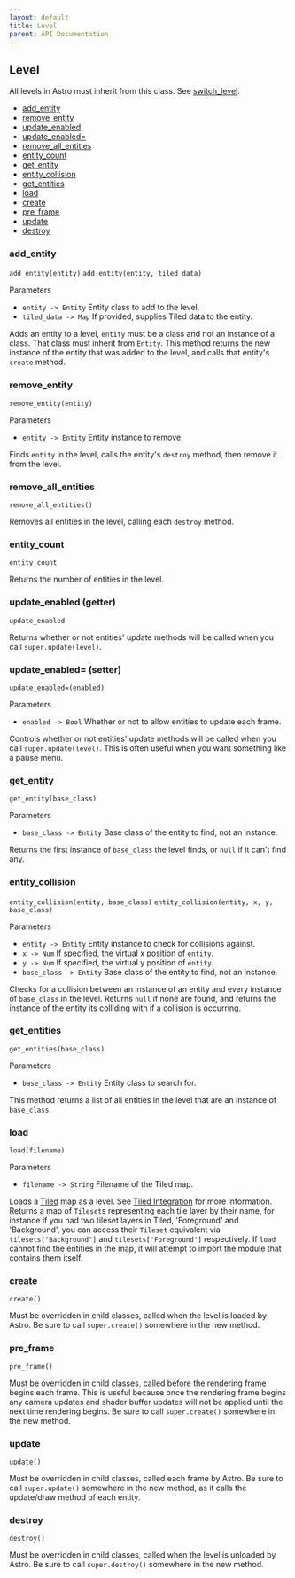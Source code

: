 ```yaml
---
layout: default
title: Level
parent: API Documentation
---
```


## Level
All levels in Astro must inherit from this class. See [switch_level](Engine#switch_level).

 + [add_entity](#add_entity)
 + [remove_entity](#remove_entity)
 + [update_enabled](#update_enabled-getter)
 + [update_enabled=](#update_enabled-setter)
 + [remove_all_entities](#remove_all_entities)
 + [entity_count](#entity_count)
 + [get_entity](#get_entity)
 + [entity_collision](#entity_collision)
 + [get_entities](#get_entities)
 + [load](#load)
 + [create](#create)
 + [pre_frame](#pre_frame)
 + [update](#update)
 + [destroy](#destroy)


### add_entity
`add_entity(entity)`
`add_entity(entity, tiled_data)`

Parameters
 + `entity -> Entity` Entity class to add to the level.
 + `tiled_data -> Map` If provided, supplies Tiled data to the entity.

Adds an entity to a level, `entity` must be a class and not an instance of a class. That
class must inherit from `Entity`. This method returns the new instance of the
entity that was added to the level, and calls that entity's `create` method.

### remove_entity
`remove_entity(entity)`

Parameters
 + `entity -> Entity` Entity instance to remove.
 
Finds `entity` in the level, calls the entity's `destroy` method, then remove it from the level.

### remove_all_entities
`remove_all_entities()`

Removes all entities in the level, calling each `destroy` method.

### entity_count
`entity_count`

Returns the number of entities in the level.

### update_enabled (getter)
`update_enabled`

Returns whether or not entities' update methods will be called when you call `super.update(level)`.

### update_enabled= (setter)
`update_enabled=(enabled)`

Parameters
 + `enabled -> Bool` Whether or not to allow entities to update each frame.

Controls whether or not entities' update methods will be called when you call `super.update(level)`.
This is often useful when you want something like a pause menu.

### get_entity
`get_entity(base_class)`

Parameters
 + `base_class -> Entity` Base class of the entity to find, not an instance.

Returns the first instance of `base_class` the level finds, or `null` if it can't find any.

### entity_collision
`entity_collision(entity, base_class)`
`entity_collision(entity, x, y, base_class)`

Parameters
 + `entity -> Entity` Entity instance to check for collisions against.
 + `x -> Num` If specified, the virtual x position of `entity`.
 + `y -> Num` If specified, the virtual y position of `entity`.
 + `base_class -> Entity` Base class of the entity to find, not an instance.

Checks for a collision between an instance of an entity and every instance of `base_class`
in the level. Returns `null` if none are found, and returns the instance of the entity its
colliding with if a collision is occurring.

### get_entities
`get_entities(base_class)`

Parameters
 + `base_class -> Entity` Entity class to search for.
 
This method returns a list of all entities in the level that are an instance of `base_class`.

### load
`load(filename)`

Parameters
 + `filename -> String` Filename of the Tiled map.

Loads a [Tiled](https://www.mapeditor.org/) map as a level. See [Tiled Integration](../TiledIntegration)
for more information. Returns a map of `Tileset`s representing each tile layer by their name, for
instance if you had two tileset layers in Tiled, 'Foreground' and 'Background', you can access their
`Tileset` equivalent via `tilesets["Background"]` and `tilesets["Foreground"]` respectively. If `load`
cannot find the entities in the map, it will attempt to import the module that contains them itself.

### create
`create()`

Must be overridden in child classes, called when the level is loaded by Astro. Be sure
to call `super.create()` somewhere in the new method.

### pre_frame
`pre_frame()`

Must be overridden in child classes, called before the rendering frame begins each frame.
This is useful because once the rendering frame begins any camera updates and shader buffer
updates will not be applied until the next time rendering begins. Be sure to call 
`super.create()` somewhere in the new method.

### update
`update()`

Must be overridden in child classes, called each frame by Astro. Be sure
to call `super.update()` somewhere in the new method, as it calls the update/draw method
of each entity.

### destroy
`destroy()`

Must be overridden in child classes, called when the level is unloaded by Astro. Be sure
to call `super.destroy()` somewhere in the new method.


